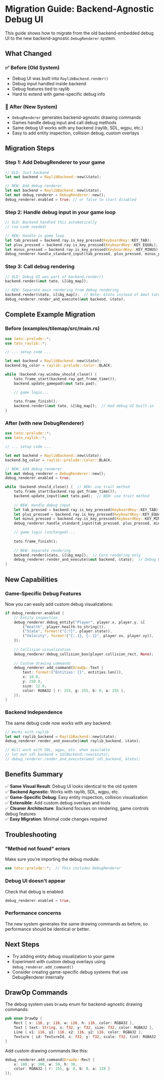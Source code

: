 # Migration Guide: Backend-Agnostic Debug UI

This guide shows how to migrate from the old backend-embedded debug UI to the new backend-agnostic `DebugRenderer` system.

## What Changed

### ✅ **Before (Old System)**
- Debug UI was built into `RaylibBackend.render()` 
- Debug input handled inside backend
- Debug features tied to raylib
- Hard to extend with game-specific debug info

### 🎯 **After (New System)**  
- `DebugRenderer` generates backend-agnostic drawing commands
- Games handle debug input and call debug methods
- Same debug UI works with any backend (raylib, SDL, wgpu, etc.)
- Easy to add entity inspection, collision debug, custom overlays

## Migration Steps

### Step 1: Add DebugRenderer to your game

```rust
// OLD: Just backend
let mut backend = RaylibBackend::new(&tato);

// NEW: Add debug renderer
let mut backend = RaylibBackend::new(&tato);
let mut debug_renderer = DebugRenderer::new();
debug_renderer.enabled = true; // or false to start disabled
```

### Step 2: Handle debug input in your game loop

```rust
// OLD: Backend handled this automatically
// (no code needed)

// NEW: Handle in game loop
let tab_pressed = backend.ray.is_key_pressed(KeyboardKey::KEY_TAB);
let plus_pressed = backend.ray.is_key_pressed(KeyboardKey::KEY_EQUAL);
let minus_pressed = backend.ray.is_key_pressed(KeyboardKey::KEY_MINUS);
debug_renderer.handle_standard_input(tab_pressed, plus_pressed, minus_pressed);
```

### Step 3: Call debug rendering

```rust
// OLD: Debug UI was part of backend.render()
backend.render(&mut tato, &[&bg_map]);

// NEW: Separate main rendering from debug rendering
backend.render(&tato, &[&bg_map]);  // Note: &tato instead of &mut tato
debug_renderer.render_and_execute(&mut backend, &tato);
```

## Complete Example Migration

### Before (examples/tilemap/src/main.rs)

```rust
use tato::prelude::*;
use tato_raylib::*;

// ... setup code ...

let mut backend = RaylibBackend::new(&tato);
backend.bg_color = raylib::prelude::Color::BLACK;

while !backend.ray.window_should_close() {
    tato.frame_start(backend.ray.get_frame_time());
    backend.update_gamepad(&mut tato.pad);

    // game logic...
    
    tato.frame_finish();
    backend.render(&mut tato, &[&bg_map]);  // Had debug UI built-in
}
```

### After (with new DebugRenderer)

```rust
use tato::prelude::*;
use tato_raylib::*;

// ... setup code ...

let mut backend = RaylibBackend::new(&tato);
backend.bg_color = raylib::prelude::Color::BLACK;

// NEW: Add debug renderer
let mut debug_renderer = DebugRenderer::new();
debug_renderer.enabled = true;

while !backend.should_close() {  // NEW: use trait method
    tato.frame_start(backend.ray.get_frame_time());
    backend.update_input(&mut tato.pad);  // NEW: use trait method
    
    // NEW: Handle debug input
    let tab_pressed = backend.ray.is_key_pressed(KeyboardKey::KEY_TAB);
    let plus_pressed = backend.ray.is_key_pressed(KeyboardKey::KEY_EQUAL);
    let minus_pressed = backend.ray.is_key_pressed(KeyboardKey::KEY_MINUS);
    debug_renderer.handle_standard_input(tab_pressed, plus_pressed, minus_pressed);

    // game logic (unchanged)...
    
    tato.frame_finish();
    
    // NEW: Separate rendering
    backend.render(&tato, &[&bg_map]);  // Core rendering only
    debug_renderer.render_and_execute(&mut backend, &tato);  // Debug UI
}
```

## New Capabilities

### Game-Specific Debug Features

Now you can easily add custom debug visualizations:

```rust
if debug_renderer.enabled {
    // Entity inspection
    debug_renderer.debug_entity("Player", player.x, player.y, &[
        ("Health", player.health.to_string()),
        ("State", format!("{:?}", player.state)),
        ("Velocity", format!("{:.1}, {:.1}", player.vx, player.vy)),
    ]);
    
    // Collision visualization
    debug_renderer.debug_collision_box(player.collision_rect, None);
    
    // Custom drawing commands
    debug_renderer.add_command(DrawOp::Text {
        text: format!("Entities: {}", entities.len()),
        x: 10.0,
        y: 250.0,
        size: 12.0,
        color: RGBA32 { r: 255, g: 255, b: 0, a: 255 },
    });
}
```

### Backend Independence

The same debug code now works with any backend:

```rust
// Works with raylib
let mut raylib_backend = RaylibBackend::new(&tato);
debug_renderer.render_and_execute(&mut raylib_backend, &tato);

// Will work with SDL, wgpu, etc. when available
// let mut sdl_backend = SdlBackend::new(&tato);
// debug_renderer.render_and_execute(&mut sdl_backend, &tato);
```

## Benefits Summary

✅ **Same Visual Result**: Debug UI looks identical to the old system  
✅ **Backend Agnostic**: Works with raylib, SDL, wgpu, etc.  
✅ **Game-Specific Debug**: Easy entity inspection, collision visualization  
✅ **Extensible**: Add custom debug overlays and tools  
✅ **Cleaner Architecture**: Backend focuses on rendering, game controls debug features  
✅ **Easy Migration**: Minimal code changes required  

## Troubleshooting

### "Method not found" errors
Make sure you're importing the debug module:
```rust
use tato::prelude::*;  // This includes DebugRenderer
```

### Debug UI doesn't appear
Check that debug is enabled:
```rust
debug_renderer.enabled = true;
```

### Performance concerns
The new system generates the same drawing commands as before, so performance should be identical or better.

## Next Steps

- Try adding entity debug visualization to your game
- Experiment with custom debug overlays using `debug_renderer.add_command()`
- Consider creating game-specific debug systems that use DebugRenderer internally

## DrawOp Commands

The debug system uses `DrawOp` enum for backend-agnostic drawing commands:

```rust
pub enum DrawOp {
    Rect { x: i16, y: i16, w: i16, h: i16, color: RGBA32 },
    Text { text: String, x: f32, y: f32, size: f32, color: RGBA32 },
    Line { x1: i16, y1: i16, x2: i16, y2: i16, color: RGBA32 },
    Texture { id: TextureId, x: f32, y: f32, scale: f32, tint: RGBA32 },
}
```

Add custom drawing commands like this:
```rust
debug_renderer.add_command(DrawOp::Rect {
    x: 100, y: 100, w: 50, h: 30,
    color: RGBA32 { r: 255, g: 0, b: 0, a: 128 }
});
```